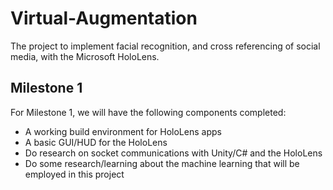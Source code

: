 # Virtual-Augmentation
The project to implement facial recognition, and cross referencing of social media, with the Microsoft HoloLens.

## Milestone 1
For Milestone 1, we will have the following components completed:
* A working build environment for HoloLens apps
* A basic GUI/HUD for the HoloLens
* Do research on socket communications with Unity/C# and the HoloLens
* Do some research/learning about the machine learning that will be employed in this project
